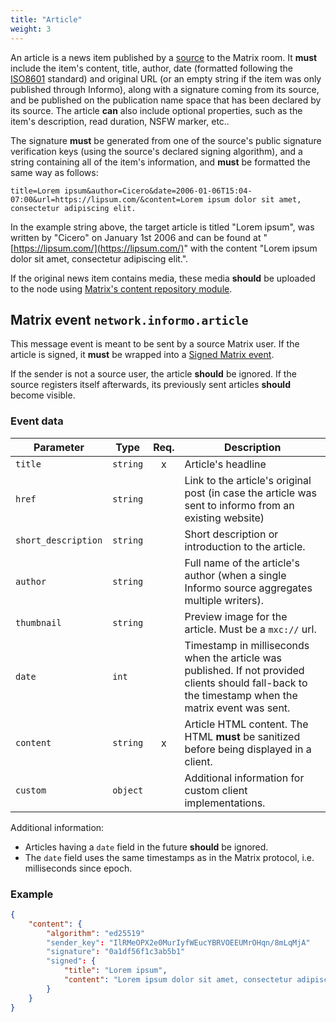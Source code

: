```yaml
---
title: "Article"
weight: 3
---
```


An article is a news item published by a
[source](/information-distribution/sources) to the Matrix room. It **must**
include the item's content, title, author, date (formatted following the
[ISO8601](https://tools.ietf.org/html/rfc3339) standard) and original URL (or an
empty string if the item was only published through Informo), along with a
signature coming from its source, and be published on the publication name space
that has been declared by its source. The article **can** also include optional
properties, such as the item's description, read duration, NSFW marker, etc..

The signature **must** be generated from one of the source's public signature
verification keys (using the source's declared signing algorithm), and a string
containing all of the item's information, and **must** be formatted the same way
as follows:

```
title=Lorem ipsum&author=Cicero&date=2006-01-06T15:04-07:00&url=https://lipsum.com/&content=Lorem ipsum dolor sit amet, consectetur adipiscing elit.
```

In the example string above, the target article is titled "Lorem ipsum", was
written by "Cicero" on January 1st 2006 and can be found at
"[https://lipsum.com/](https://lipsum.com/)" with the content "Lorem ipsum dolor
sit amet, consectetur adipiscing elit.".

If the original news item contains media, these media **should** be uploaded to
the node using [Matrix's content repository
module](https://matrix.org/docs/spec/client_server/r0.4.0.html#id112).

## Matrix event `network.informo.article`

This message event is meant to be sent by a source Matrix user. If the article
is signed, it **must** be wrapped into a [Signed Matrix
event](/information-distribution/signature/#signed-matrix-event).

If the sender is not a source user, the article **should** be ignored. If the
source registers itself afterwards, its previously sent articles **should**
become visible.


### Event data

|      Parameter      |   Type   | Req. |                                                                            Description                                                                            |
| ------------------- | -------- | :--: | ----------------------------------------------------------------------------------------------------------------------------------------------------------------- |
| `title`             | `string` |  x   | Article's headline                                                                                                                                                |
| `href`              | `string` |      | Link to the article's original post (in case the article was sent to informo from an existing website)                                                            |
| `short_description` | `string` |      | Short description or introduction to the article.                                                                                                                 |
| `author`            | `string` |      | Full name of the article's author (when a single Informo source aggregates multiple writers).                                                                     |
| `thumbnail`         | `string` |      | Preview image for the article. Must be a `mxc://` url.                                                                                                            |
| `date`              | `int`    |      | Timestamp in milliseconds when the article was published. If not provided clients should fall-back to the timestamp when the matrix event was sent.               |
| `content`           | `string` |  x   | Article HTML content. The HTML **must** be sanitized before being displayed in a client.                                                                          |
| `custom`            | `object` |      | Additional information for custom client implementations.                                                                                                         |

Additional information:

- Articles having a `date` field in the future **should** be ignored.
- The `date` field uses the same timestamps as in the Matrix protocol, i.e. milliseconds since epoch.


### Example

```json
{
    "content": {
        "algorithm": "ed25519"
        "sender_key": "IlRMeOPX2e0MurIyfWEucYBRVOEEUMrOHqn/8mLqMjA"
        "signature": "0a1df56f1c3ab5b1"
        "signed": {
            "title": "Lorem ipsum",
            "content": "Lorem ipsum dolor sit amet, consectetur adipiscing elit."
        }
    }
}
```
